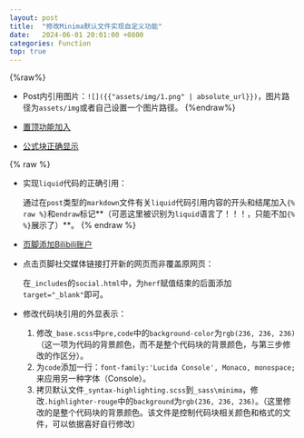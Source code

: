 ```yaml
---
layout: post
title:  "修改Minima默认文件实现自定义功能"
date:   2024-06-01 20:01:00 +0800
categories: Function
top: true
---
```


{%raw%}
* Post内引用图片：`![]({{"assets/img/1.png" | absolute_url}})`，图片路径为`assets/img`或者自己设置一个图片路径。
{%endraw%}

* [置顶功能加入](https://n1uf.github.io/topfunction/2024/06/01/TopFunction.html)

* [公式块正确显示](https://n1uf.github.io/latex/formula/2024/05/31/LatexFormulaDisplay.html)

{% raw %}
* 实现`liquid`代码的正确引用：
  
  通过在`post`类型的`markdown`文件有关`liquid`代码引用内容的开头和结尾加入`{% raw %}`和`endraw`标记**（可恶这里被识别为`liquid`语言了！！！，只能不加`{% %}`展示了）**。
{% endraw %}

* [页脚添加Bilibili账户](https://n1uf.github.io/footer/bilibili/2024/06/02/SocialAdd.html)

* 点击页脚社交媒体链接打开新的网页而非覆盖原网页：
  
  在`_includes`的`social.html`中，为`herf`赋值结束的后面添加`target="_blank"`即可。

* 修改代码块引用的外显表示：
  1. 修改`_base.scss`中`pre,code`中的`background-color`为`rgb(236, 236, 236)`（这一项为代码的背景颜色，而不是整个代码块的背景颜色，与第三步修改的作区分）。
  2. 为`code`添加一行：`font-family:'Lucida Console', Monaco, monospace;`来应用另一种字体（Console）。
  3. 拷贝默认文件`_syntax-highlighting.scss`到`_sass\minima`，修改`.highlighter-rouge`中的`background`为`rgb(236, 236, 236)`。（这里修改的是整个代码块的背景颜色。该文件是控制代码块相关颜色和格式的文件，可以依据喜好自行修改）